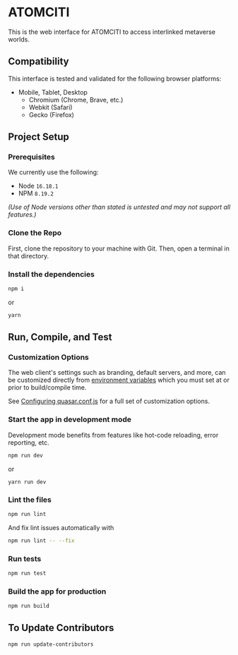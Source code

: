 # ATOMCITI

This is the web interface for ATOMCITI to access interlinked metaverse worlds.

## Compatibility

This interface is tested and validated for the following browser platforms:
* Mobile, Tablet, Desktop
    * Chromium (Chrome, Brave, etc.)
    * Webkit (Safari)
    * Gecko (Firefox)

## Project Setup

### Prerequisites

We currently use the following:

* Node `16.18.1`
* NPM `8.19.2`

*(Use of Node versions other than stated is untested and may not support all features.)*

### Clone the Repo

First, clone the repository to your machine with Git. Then, open a terminal in that directory.

### Install the dependencies

```sh
npm i
```
or
```sh
yarn
```

## Run, Compile, and Test

### Customization Options

The web client's settings such as branding, default servers, and more, can be customized directly from [environment variables](https://github.com/atomciti/interface/blob/master/quasar.conf.js#L131) which you must set at or prior to build/compile time.

See [Configuring quasar.conf.js](https://v2.quasar.dev/quasar-cli/quasar-conf-js) for a full set of customization options.

### Start the app in development mode

Development mode benefits from features like hot-code reloading, error reporting, etc.

```sh
npm run dev
```
or
```
yarn run dev
```

### Lint the files

```sh
npm run lint
```

And fix lint issues automatically with

```sh
npm run lint -- --fix
```

### Run tests

```sh
npm run test
```

### Build the app for production

```sh
npm run build
```

## To Update Contributors

```sh
npm run update-contributors
```
